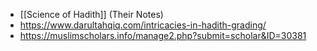 - [[Science of Hadith]] (Their Notes)
- https://www.darultahqiq.com/intricacies-in-hadith-grading/
- https://muslimscholars.info/manage2.php?submit=scholar&ID=30381